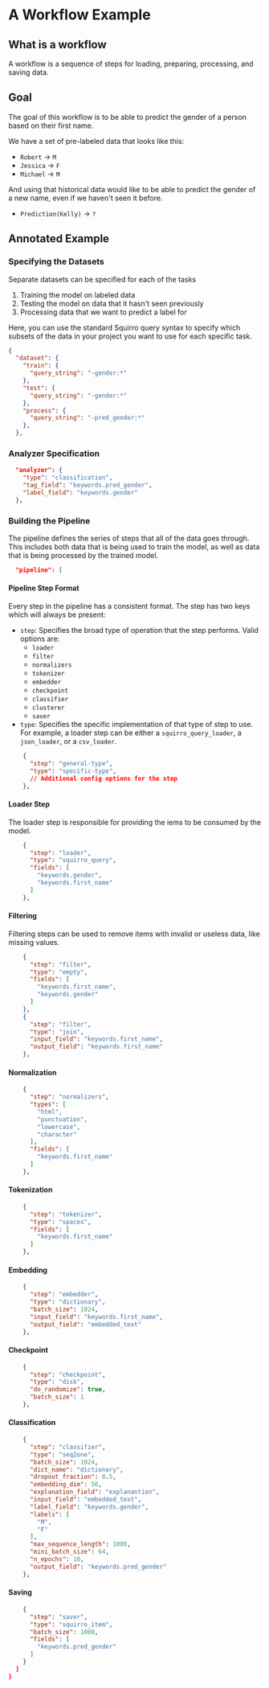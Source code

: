 # A Workflow Example

## What is a workflow
A workflow is a sequence of steps for loading, preparing, processing, and saving data.

## Goal
The goal of this workflow is to be able to predict the gender of a person based on their first name.

We have a set of pre-labeled data that looks like this:
* `Robert` -> `M`
* `Jessica` -> `F`
* `Michael` -> `M`

And using that historical data would like to be able to predict the gender of a new name, even if we haven't seen it before.

* `Prediction(Kelly)` -> `?`

## Annotated Example

### Specifying the Datasets
Separate datasets can be specified for each of the tasks
1. Training the model on labeled data
2. Testing the model on data that it hasn't seen previously
3. Processing data that we want to predict a label for

Here, you can use the standard Squirro query syntax to specify which subsets of the data in your project you want to use for each specific task.

```json
{
  "dataset": {
    "train": {
      "query_string": "-gender:*"
    },
    "test": {
      "query_string": "-gender:*"
    },
    "process": {
      "query_string": "-pred_gender:*"
    },
  },
```

### Analyzer Specification

```json
  "analyzer": {
    "type": "classification",
    "tag_field": "keywords.pred_gender",
    "label_field": "keywords.gender"
  },
```

### Building the Pipeline
The pipeline defines the series of steps that all of the data goes through. This includes both data that is being used to train the model, as well as data that is being processed by the trained model.

```json
  "pipeline": [
```

#### Pipeline Step Format
Every step in the pipeline has a consistent format.
The step has two keys which will always be present:
* `step`: Specifies the broad type of operation that the step performs. Valid options are:
  * `loader`
  * `filter`
  * `normalizers`
  * `tokenizer`
  * `embedder`
  * `checkpoint`
  * `classifier`
  * `clusterer`
  * `saver`
* `type`: Specifies the specific implementation of that type of step to use. For example, a loader step can be either a `squirro_query_loader`, a `json_loader`, or a `csv_loader`.

```json
    {
      "step": "general-type",
      "type": "specific-type",
      // Additional config options for the step
    },
```

#### Loader Step
The loader step is responsible for providing the iems to be consumed by the model.

```json
    {
      "step": "loader",
      "type": "squirro_query",
      "fields": [
        "keywords.gender",
        "keywords.first_name"
      ]
    },
```

#### Filtering
Filtering steps can be used to remove items with invalid or useless data, like missing values.

```json
    {
      "step": "filter",
      "type": "empty",
      "fields": [
        "keywords.first_name",
        "keywords.gender"
      ]
    },
    {
      "step": "filter",
      "type": "join",
      "input_field": "keywords.first_name",
      "output_field": "keywords.first_name"
    },
```

#### Normalization

```json
    {
      "step": "normalizers",
      "types": [
        "html",
        "punctuation",
        "lowercase",
        "character"
      ],
      "fields": [
        "keywords.first_name"
      ]
    },
```

#### Tokenization

```json
    {
      "step": "tokenizer",
      "type": "spaces",
      "fields": [
        "keywords.first_name"
      ]
    },
```

#### Embedding

```json
    {
      "step": "embedder",
      "type": "dictionary",
      "batch_size": 1024,
      "input_field": "keywords.first_name",
      "output_field": "embedded_text"
    },
```

#### Checkpoint

```json
    {
      "step": "checkpoint",
      "type": "disk",
      "do_randomize": true,
      "batch_size": 1
    },
```

#### Classification

```json
    {
      "step": "classifier",
      "type": "seq2one",
      "batch_size": 1024,
      "dict_name": "dictionary",
      "dropout_fraction": 0.5,
      "embedding_dim": 50,
      "explanation_field": "explanantion",
      "input_field": "embedded_text",
      "label_field": "keywords.gender",
      "labels": [
        "M",
        "F"
      ],
      "max_sequence_length": 1000,
      "mini_batch_size": 64,
      "n_epochs": 10,
      "output_field": "keywords.pred_gender"
    },
```

#### Saving

```json
    {
      "step": "saver",
      "type": "squirro_item",
      "batch_size": 1000,
      "fields": [
        "keywords.pred_gender"
      ]
    }
  ]
}

```


